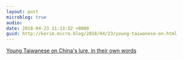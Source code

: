 ```yaml
---
layout: post
microblog: true
audio: 
date: 2018-04-23 11:13:52 +0800
guid: http://kerim.micro.blog/2018/04/23/young-taiwanese-on.html
---
```

[Young Taiwanese on China's lure, in their own words](http://focustaiwan.tw/news/aftr/201804190011.aspx)
